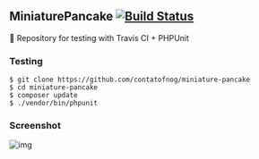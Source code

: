 ## MiniaturePancake [![Build Status](https://api.travis-ci.com/contatofnog/miniature-pancake.svg?branch=master)](https://www.travis-ci.org/contatofnog/miniature-pancake)

:tada: Repository for testing with Travis CI + PHPUnit 

### Testing
```
$ git clone https://github.com/contatofnog/miniature-pancake
$ cd miniature-pancake
$ composer update
$ ./vendor/bin/phpunit
```

### Screenshot

![img](https://i.imgur.com/1SS9FgR.png)
